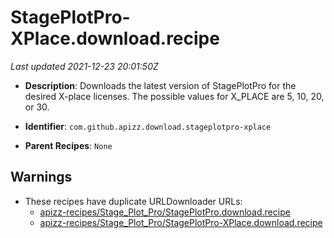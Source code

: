 # StagePlotPro-XPlace.download.recipe

_Last updated 2021-12-23 20:01:50Z_

- **Description**: Downloads the latest version of StagePlotPro for the desired X-place licenses. The possible values for X_PLACE are 5, 10, 20, or 30.

- **Identifier**: `com.github.apizz.download.stageplotpro-xplace`

- **Parent Recipes**: `None`


## Warnings

- These recipes have duplicate URLDownloader URLs:
    - [apizz-recipes/Stage_Plot_Pro/StagePlotPro.download.recipe](/autopkg-dupe-tracker/apizz-recipes/Stage_Plot_Pro/StagePlotPro.download.recipe)
    - [apizz-recipes/Stage_Plot_Pro/StagePlotPro-XPlace.download.recipe](/autopkg-dupe-tracker/apizz-recipes/Stage_Plot_Pro/StagePlotPro-XPlace.download.recipe)